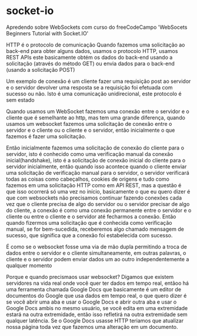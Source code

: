 # socket-io
Apredendo sobre WebSockets com curso do freeCodeCampo 'WebSocets Beginners Tutorial with Socket.IO'

HTTP é o protocolo de comunicação
Quando fazemos uma solicitação ao back-end para obter alguns dados, usamos o protocolo HTTP, usamos  REST APIs este basicamente obtém os dados do back-end usando a solicitação (através do método GET) ou envia dados para o back-end (usando a solicitação POST)

Um exemplo de conexão é um cliente fazer uma requisição post ao servidor e o servidor devolver uma resposta se a requisição foi efetuada com sucesso ou não. Isto é uma comunicação unidirecional, este protocolo é sem estado

Quando usamos um WebSocket fazemos uma conexão entre o servidor e o cliente que é semelhante ao http,  mas tem uma grande diferença, quando usamos um websocket fazemos uma solicitação de conexão entre o servidor e o cliente ou o cliente e o servidor, então inicialmente o que fazemos é fazer uma solicitação.

Então inicialmente fazemos uma solicitação de conexão do cliente para o servidor, isto é conhecido como uma verificação manual da conexão inicial(handshake), isto é a solicitação de conexão inicial do cliente para o servidor inicialmente, então quando isso acontece quando o cliente enviar uma solicitação de verificação manual para o servidor, o servidor verificará todas as coisas como cabeçalhos, cookies de origens e tudo como fazemos em uma solicitação HTTP como em API REST, mas a questão é que isso ocorrerá só uma vez no início, basicamente o que eu quero dizer é que com websockets não precisamos continuar fazendo conexões cada vez que o cliente precisa  de algo do servidor ou o servidor precisar de algo do cliente, a conexão é como uma conexão permanente entre o servidor e o cliente ou entre o cliente e o servidor até fecharmos a conexão. Então quando fizermos uma solicitação que é conhecida como verificação manual, se for bem-sucedida, receberemos algo chamado mensagem de sucesso, que significa que a conexão foi estabelecida com sucesso.

É como se o websocket fosse uma via de mão dupla permitindo a troca de dados entre o servidor e o cliente  simultaneamente, em outras palavras, o cliente e o servidor podem enviar dados um ao outro independentemente a qualquer momento

Porque e quando precismaos usar websocket?
Digamos que existem servidores na vida real onde você quer ter dados em tempo real, entãoo há uma ferramenta chamada Google Docs que basicamente é um editor de documentos do Google que usa dados em tempo real, o que quero dizer é se você abrir uma aba e usar o Google Docs e abrir outra aba e usar o Google Docs ambis no mesmo usuário, se você edita em uma extremidade estará na outra extremidade, então isso refletirá na outra extremidade sem qualquer latência. Se o Google Docs usasse HTTP teriamos que atualizar nossa página toda vez que fazemos uma alteração em um documento.
